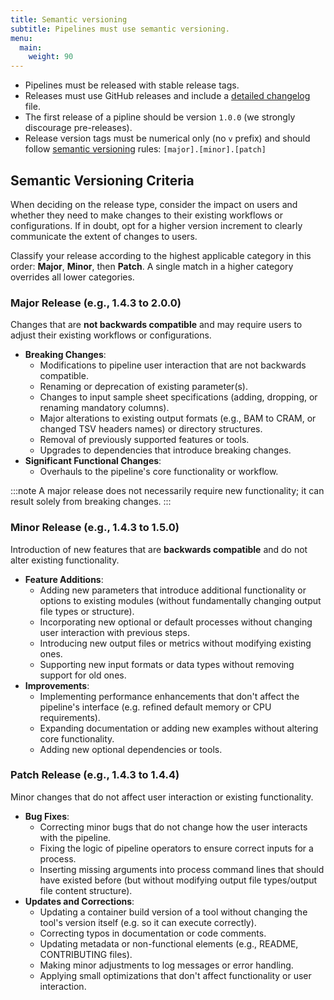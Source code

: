 ```yaml
---
title: Semantic versioning
subtitle: Pipelines must use semantic versioning.
menu:
  main:
    weight: 90
---
```


- Pipelines must be released with stable release tags.
- Releases must use GitHub releases and include a [detailed changelog](https://keepachangelog.com/en/1.0.0/) file.
- The first release of a pipline should be version `1.0.0` (we strongly discourage pre-releases).
- Release version tags must be numerical only (no `v` prefix) and should follow [semantic versioning](https://semver.org/) rules: `[major].[minor].[patch]`

## Semantic Versioning Criteria

When deciding on the release type, consider the impact on users and whether they need to make changes to their existing workflows or configurations. If in doubt, opt for a higher version increment to clearly communicate the extent of changes to users.

Classify your release according to the highest applicable category in this order: **Major**, **Minor**, then **Patch**. A single match in a higher category overrides all lower categories.

### Major Release (e.g., 1.4.3 to 2.0.0)

Changes that are **not backwards compatible** and may require users to adjust their existing workflows or configurations.

- **Breaking Changes**:
  - Modifications to pipeline user interaction that are not backwards compatible.
  - Renaming or deprecation of existing parameter(s).
  - Changes to input sample sheet specifications (adding, dropping, or renaming mandatory columns).
  - Major alterations to existing output formats (e.g., BAM to CRAM, or changed TSV headers names) or directory structures.
  - Removal of previously supported features or tools.
  - Upgrades to dependencies that introduce breaking changes.
- **Significant Functional Changes**:
  - Overhauls to the pipeline's core functionality or workflow.

:::note
A major release does not necessarily require new functionality; it can result solely from breaking changes.
:::

### Minor Release (e.g., 1.4.3 to 1.5.0)

Introduction of new features that are **backwards compatible** and do not alter existing functionality.

- **Feature Additions**:
  - Adding new parameters that introduce additional functionality or options to existing modules (without fundamentally changing output file types or structure).
  - Incorporating new optional or default processes without changing user interaction with previous steps.
  - Introducing new output files or metrics without modifying existing ones.
  - Supporting new input formats or data types without removing support for old ones.
- **Improvements**:
  - Implementing performance enhancements that don't affect the pipeline's interface (e.g. refined default memory or CPU requirements).
  - Expanding documentation or adding new examples without altering core functionality.
  - Adding new optional dependencies or tools.

### Patch Release (e.g., 1.4.3 to 1.4.4)

Minor changes that do not affect user interaction or existing functionality.

- **Bug Fixes**:
  - Correcting minor bugs that do not change how the user interacts with the pipeline.
  - Fixing the logic of pipeline operators to ensure correct inputs for a process.
  - Inserting missing arguments into process command lines that should have existed before (but without modifying output file types/output file content structure).
- **Updates and Corrections**:
  - Updating a container build version of a tool without changing the tool's version itself (e.g. so it can execute correctly).
  - Correcting typos in documentation or code comments.
  - Updating metadata or non-functional elements (e.g., README, CONTRIBUTING files).
  - Making minor adjustments to log messages or error handling.
  - Applying small optimizations that don't affect functionality or user interaction.
